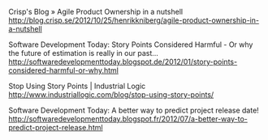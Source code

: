 Crisp's Blog » Agile Product Ownership in a nutshell
http://blog.crisp.se/2012/10/25/henrikkniberg/agile-product-ownership-in-a-nutshell

Software Development Today: Story Points Considered Harmful - Or why the future of estimation is really in our past...
http://softwaredevelopmenttoday.blogspot.de/2012/01/story-points-considered-harmful-or-why.html

Stop Using Story Points | Industrial Logic
http://www.industriallogic.com/blog/stop-using-story-points/

Software Development Today: A better way to predict project release date!
http://softwaredevelopmenttoday.blogspot.fr/2012/07/a-better-way-to-predict-project-release.html

